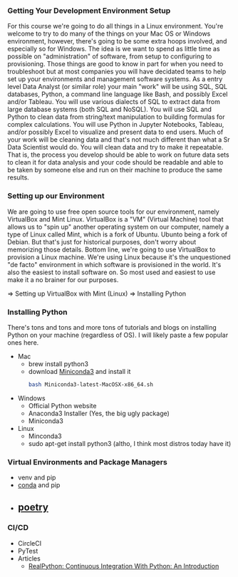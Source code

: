 ### Getting Your Development Environment Setup

For this course we're going to do all things in a Linux environment. You're welcome to try to do many of the things on your Mac OS or Windows environment, however, there's going to be some extra hoops involved, and especially so for Windows. The idea is we want to spend as little time as possible on "administration" of software, from setup to configuring to provisioning. Those things are good to know in part for when you need to troubleshoot but at most companies you will have decidated teams to help set up your environments and management software systems. As a entry level Data Analyst (or similar role) your main "work" will be using SQL, SQL databases, Python, a command line language like Bash, and possibly Excel and/or Tableau. You will use various dialects of SQL to extract data from large database systems (both SQL and NoSQL). You will use SQL and Python to clean data from string/text manipulation to building formulas for complex calculations. You will use Python in Jupyter Notebooks, Tableau, and/or possibly Excel to visualize and present data to end users. Much of your work will be cleaning data and that's not much different than what a Sr Data Scientist would do. You will clean data and try to make it repeatable. That is, the process you develop should be able to work on future data sets to clean it for data analysis and your code should be readable and able to be taken by someone else and run on their machine to produce the same results.

### Setting up our Environment
We are going to use free open source tools for our environment, namely VirtualBox and Mint Linux. VirtualBox is a "VM" (Virtual Machine) tool that allows us to "spin up" another operating system on our computer, namely a type of Linux called Mint, which is a fork of Ubuntu. Ubunto being a fork of Debian. But that's just for historical purposes, don't worry about memorizing those details. Bottom line, we're going to use VirtualBox to provision a Linux machine. We're using Linux because it's the unquestioned "de facto" environment in which software is provisioned in the world. It's also the easiest to install software on. So most used and easiest to use make it a no brainer for our purposes.

=> Setting up VirtualBox with Mint (Linux)
=> Installing Python


### Installing Python
There's tons and tons and more tons of tutorials and blogs on installing Python on your machine (regardless of OS). I will likely paste a few popular ones here.
- Mac
    - brew install python3
    - download [Miniconda3](https://repo.anaconda.com/miniconda/Miniconda3-latest-MacOSX-x86_64.sh) and install it
        ```bash
        bash Miniconda3-latest-MacOSX-x86_64.sh
        ```
- Windows
    - Official Python website
    - Anaconda3 Installer (Yes, the big ugly package)
    - Miniconda3
- Linux
    - Minconda3
    - sudo apt-get install python3 (altho, I think most distros today have it)


### Virtual Environments and Package Managers
- venv and pip
- [conda](https://docs.conda.io/en/latest/) and pip
- [poetry](https://python-poetry.org/)
    - 

### CI/CD
- CircleCI
- PyTest
- Articles
    - [RealPython: Continuous Integration With Python: An Introduction](https://realpython.com/python-continuous-integration/)

